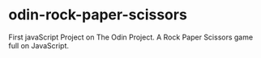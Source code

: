 # odin-rock-paper-scissors
First javaScript Project on The Odin Project. A Rock Paper Scissors game full on JavaScript.
